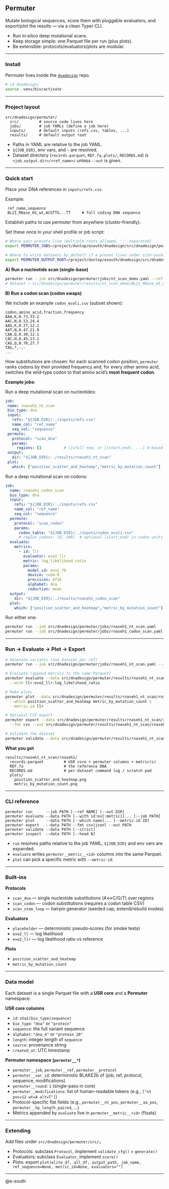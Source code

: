 ## Permuter

Mutate biological sequences, score them with pluggable evaluators, and export/plot the results — via a clean Typer CLI.

- Run in‑silico deep mutational scans.
- Keep storage simple: one Parquet file per run (plus plots).
- Be extensible: protocols/evaluators/plots are modular.

---

### Install

Permuter lives inside the [`dnadesign`](https://github.com/e-south/dnadesign) repo.
```bash
# cd dnadesign/
source .venv/bin/activate
```

---

### Project layout

```
src/dnadesign/permuter/
  src/         # source code lives here
  jobs/        # job YAMLs (define a job here)
  inputs/      # default inputs (refs.csv, tables, ...)
  results/     # default output root
```

* Paths in YAML are relative to the job YAML.
* `${JOB_DIR}`, env vars, and `~` are resolved.
* Dataset directory (`records.parquet`, `REF.fa`, `plots/`, `RECORDS.md`) is `<job.output.dir>/<ref_name>/` unless `--out` is given.

---

### Quick start

Place your DNA references in `inputs/refs.csv`.

Example:

```csv
 ref_name,sequence
 BL21_RNase_H1_wt,ACGTTG...TT     # full coding DNA sequence
```

Establish paths to use permuter from anywhere (cluster‑friendly).

Set these once in your shell profile or job script:

```bash
# Where your presets live (multiple roots allowed, ':'-separated)
export PERMUTER_JOBS=/project/dunlop/esouth/dnadesign/src/dnadesign/permuter/jobs

# Where to write datasets by default if a preset lives under site‑packages
export PERMUTER_OUTPUT_ROOT=/project/dunlop/esouth/dnadesign/src/dnadesign/permuter/results
```


**A) Run a nucleotide scan (single‑base)**

```bash
permuter run --job src/dnadesign/permuter/jobs/nt_scan_demo.yaml --ref BL21_RNase_H1_wt
# dataset → src/dnadesign/permuter/results/nt_scan_demo/BL21_RNase_H1_wt/
```

**B) Run a codon scan (codon swaps)**

We include an example `codon_ecoli.csv` (subset shown):

```csv
codon,amino_acid,fraction,frequency
AAA,K,0.73,33.2
AAC,N,0.53,24.4
AAG,K,0.27,12.1
AAT,N,0.47,21.9
CAA,Q,0.30,12.1
CAC,H,0.45,13.1
CAG,Q,0.70,27.7
TAG,*,-,-
...
```

How substitutions are chosen: for each scanned codon position, `permuter` ranks codons by their provided frequency and, for every other amino acid, switches the wild‑type codon to that amino acid’s **most frequent codon**.

**Example jobs:**

Run a deep mutational scan on nucleotides:
```yaml
job:
 name: rnaseh1_nt_scan
 bio_type: dna
 input:
   refs: "${JOB_DIR}/../inputs/refs.csv"
   name_col: "ref_name"
   seq_col: "sequence"
 permute:
   protocol: "scan_dna"
   params:
     regions: []          # []=full seq; or [[start,end), ...] 0-based
 output:
   dir: "${JOB_DIR}/../results/rnaseh1_nt_scan"
 plot:
   which: ["position_scatter_and_heatmap","metric_by_mutation_count"]
```

Run a deep mutational scan on codons:
```yaml
job:
  name: rnaseh1_codon_scan
  bio_type: dna
  input:
    refs: "${JOB_DIR}/../inputs/refs.csv"
    name_col: "ref_name"
    seq_col: "sequence"
  permute:
    protocol: "scan_codon"
    params:
      codon_table: "${JOB_DIR}/../inputs/codon_ecoli.csv"
      # region_codons: [0, 100]  # optional [start,end) in codon units
  evaluate:
    metrics:
      - id: llr
        evaluator: evo2_llr
        metric: log_likelihood_ratio
        params:
          model_id: evo2_7b
          device: cuda:0
          precision: bf16
          alphabet: dna
          reduction: mean
  output:
    dir: "${JOB_DIR}/../results/rnaseh1_codon_scan"
  plot:
    which: ["position_scatter_and_heatmap","metric_by_mutation_count"]
```

Run either one:

```bash
permuter run --job src/dnadesign/permuter/jobs/rnaseh1_nt_scan.yaml   --ref BL21_RNase_H1_wt
permuter run --job src/dnadesign/permuter/jobs/rnaseh1_codon_scan.yaml --ref BL21_RNase_H1_wt
```

---

### Run → Evaluate → Plot → Export

```bash
# Generate variants (one dataset per ref)
permuter run --job src/dnadesign/permuter/jobs/rnaseh1_nt_scan.yaml --ref BL21_RNase_H1_wt

# Evaluate (append metrics to the same Parquet)
permuter evaluate --data src/dnadesign/permuter/results/rnaseh1_nt_scan/rnaseh1/records.parquet \
  --with llr:evo2_llr:log_likelihood_ratio

# Make plots
permuter plot --data src/dnadesign/permuter/results/rnaseh1_nt_scan/rnaseh1/records.parquet \
  --which position_scatter_and_heatmap metric_by_mutation_count \
  --metric-id llr

# Optional CSV export
permuter export --data src/dnadesign/permuter/results/rnaseh1_nt_scan/rnaseh1/records.parquet \
  --fmt csv --out src/dnadesign/permuter/results/rnaseh1_nt_scan/rnaseh1/records.csv

# Validate the dataset
permuter validate --data src/dnadesign/permuter/results/rnaseh1_nt_scan/rnaseh1/records.parquet --strict
```

**What you get**

```
results/rnaseh1_nt_scan/rnaseh1/
  records.parquet         # USR core + permuter columns + metric(s)
  REF.fa                  # the reference DNA
  RECORDS.md              # per-dataset command log / scratch pad
  plots/
    position_scatter_and_heatmap.png
    metric_by_mutation_count.png
```

---

### CLI reference

```
permuter run      --job PATH [--ref NAME] [--out DIR]
permuter evaluate --data PATH [--with id:ev[:metric]]... [--job PATH]
permuter plot     --data PATH [--which name]... [--metric-id ID]
permuter export   --data PATH --fmt csv|jsonl --out PATH
permuter validate --data PATH [--strict]
permuter inspect  --data PATH [--head N]
```

* `run` resolves paths relative to the job YAML; `${JOB_DIR}` and env vars are expanded.
* `evaluate` writes `permuter__metric__<id>` columns into the same Parquet.
* `plot` can pick a specific metric with `--metric-id`.

---

### Built‑ins

**Protocols**

* `scan_dna` — single nucleotide substitutions (A↔C/G/T) over regions
* `scan_codon` — codon substitutions (requires a codon table CSV)
* `scan_stem_loop` — hairpin generator (seeded cap, extend/rebuild modes)

**Evaluators**

* `placeholder` — deterministic pseudo‑scores (for smoke tests)
* `evo2_ll` — log likelihood
* `evo2_llr` — log likelihood ratio vs reference

**Plots**

* `position_scatter_and_heatmap`
* `metric_by_mutation_count`

---

### Data model

Each dataset is a single Parquet file with a **USR core** and a **Permuter** namespace:

**USR core columns**

* `id`: `sha1(bio_type|sequence)`
* `bio_type`: `"dna"` or `"protein"`
* `sequence`: the full variant sequence
* `alphabet`: `"dna_4"` or `"protein_20"`
* `length`: integer length of `sequence`
* `source`: provenance string
* `created_at`: UTC timestamp

**Permuter namespace (`permuter__*`)**

* `permuter__job`, `permuter__ref`, `permuter__protocol`
* `permuter__var_id`: deterministic BLAKE2b of (job, ref, protocol, sequence, modifications)
* `permuter__round`: `1` (single-pass in core)
* `permuter__modifications`: list of human-readable tokens (e.g., `["nt pos=12 wt=A alt=T"]`)
* Protocol-specific flat fields (e.g., `permuter__nt_pos`, `permuter__aa_pos`, `permuter__hp_length_paired`, …)
* Metrics appended by `evaluate` live in `permuter__metric__<id>` (floats)

---

### Extending

Add files under `src/dnadesign/permuter/src/…`

* Protocols: subclass `Protocol`, implement `validate_cfg()` + `generate()`
* Evaluators: subclass `Evaluator`, implement `score()`
* Plots: export `plot(elite_df, all_df, output_path, job_name, ref_sequence=None, metric_id=None, evaluators="")`

---

@e-south

